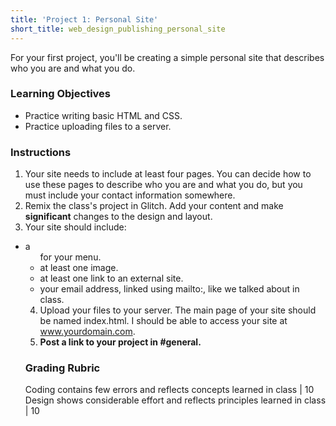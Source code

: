 ```yaml
---
title: 'Project 1: Personal Site'
short_title: web_design_publishing_personal_site
---
```


For your first project, you'll be creating a simple personal site that describes who you are and what you do.

### Learning Objectives

- Practice writing basic HTML and CSS.
- Practice uploading files to a server.

### Instructions

1. Your site needs to include at least four pages. You can decide how to use these pages to describe who you are and what you do, but you must include your contact information somewhere.
2. Remix the class's project in Glitch. Add your content and make <strong>significant</strong> changes to the design and layout.  
3. Your site should include:
  - a <ul> for your menu.
  - at least one image.
  - at least one link to an external site.
  - your email address, linked using mailto:, like we talked about in class.
4. Upload your files to your server. The main page of your site should be named index.html. I should be able to access your site at www.yourdomain.com.
5. __Post a link to your project in #general.__

### Grading Rubric

Coding contains few errors and reflects concepts learned in class | 10
Design shows considerable effort and reflects principles learned in class | 10
